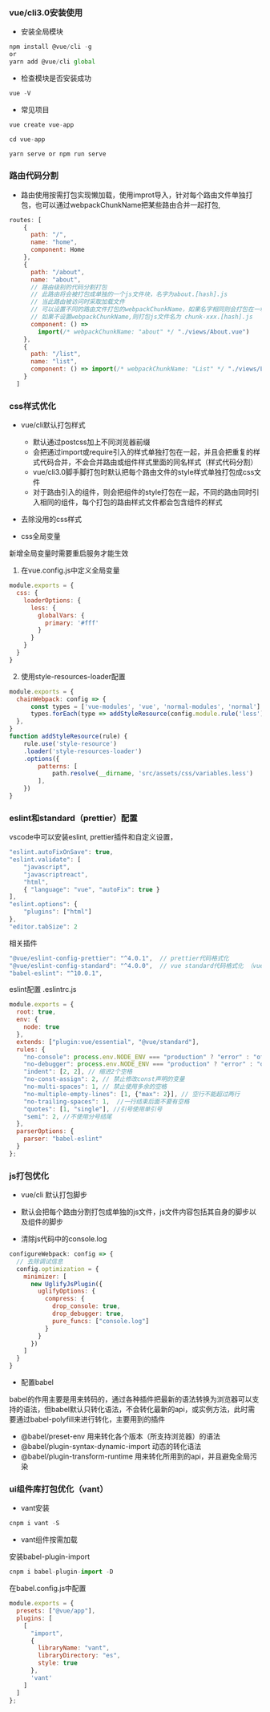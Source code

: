 
### vue/cli3.0安装使用

+ 安装全局模块

```js
npm install @vue/cli -g
or
yarn add @vue/cli global
```

+ 检查模块是否安装成功

```js
vue -V
```

+ 常见项目

```js
vue create vue-app

cd vue-app

yarn serve or npm run serve
```

### 路由代码分割

+ 路由使用按需打包实现懒加载，使用improt导入，针对每个路由文件单独打包，也可以通过webpackChunkName把某些路由合并一起打包,
```js
routes: [
    {
      path: "/",
      name: "home",
      component: Home
    },
    {
      path: "/about",
      name: "about",
      // 路由级别的代码分割打包
      // 此路由将会被打包成单独的一个js文件块，名字为about.[hash].js
      // 当此路由被访问时采取加载文件
      // 可以设置不同的路由文件打包的webpackChunkName，如果名字相同则会打包在一块
      // 如果不设置webpackChunkName,则打包js文件名为 chunk-xxx.[hash].js
      component: () =>
        import(/* webpackChunkName: "about" */ "./views/About.vue")
    },
    {
      path: "/list",
      name: "list",
      component: () => import(/* webpackChunkName: "List" */ "./views/List.vue")
    }
  ]
```

### css样式优化

+ vue/cli默认打包样式
  + 默认通过postcss加上不同浏览器前缀
  + 会把通过import或require引入的样式单独打包在一起，并且会把重复的样式代码合并，不会合并路由或组件样式里面的同名样式（样式代码分割）
  + vue/cli3.0脚手脚打包时默认把每个路由文件的style样式单独打包成css文件
  + 对于路由引入的组件，则会把组件的style打包在一起，不同的路由同时引入相同的组件，每个打包的路由样式文件都会包含组件的样式

+ 去除没用的css样式

+ css全局变量

新增全局变量时需要重启服务才能生效

1. 在vue.config.js中定义全局变量

```js
module.exports = {
  css: {
    loaderOptions: {
      less: {
        globalVars: {
          primary: '#fff'
        }
      }
    }
  }
}
```

2. 使用style-resources-loader配置

```js
module.exports = {
  chainWebpack: config => {
      const types = ['vue-modules', 'vue', 'normal-modules', 'normal']
      types.forEach(type => addStyleResource(config.module.rule('less').oneOf(type)))
  },
}
function addStyleResource(rule) {
	rule.use('style-resource')
	.loader('style-resources-loader')
	.options({
		patterns: [
			path.resolve(__dirname, 'src/assets/css/variables.less')
		],
	})
}
```

### eslint和standard（prettier）配置

vscode中可以安装eslint, prettier插件和自定义设置，

```js
"eslint.autoFixOnSave": true,
"eslint.validate": [
    "javascript",
    "javascriptreact",
    "html",
    { "language": "vue", "autoFix": true }
],
"eslint.options": {
    "plugins": ["html"]
},
"editor.tabSize": 2
```

相关插件

```js
"@vue/eslint-config-prettier": "^4.0.1",  // prettier代码格式化
"@vue/eslint-config-standard": "^4.0.0",  // vue standard代码格式化 （vue推荐）
"babel-eslint": "^10.0.1",
```

eslint配置 .eslintrc.js

```js
module.exports = {
  root: true,
  env: {
    node: true
  },
  extends: ["plugin:vue/essential", "@vue/standard"],
  rules: {
    "no-console": process.env.NODE_ENV === "production" ? "error" : "off",
    "no-debugger": process.env.NODE_ENV === "production" ? "error" : "off",
    "indent": [2, 2], // 缩进2个空格
    "no-const-assign": 2, // 禁止修改const声明的变量
    "no-multi-spaces": 1, // 禁止使用多余的空格
    "no-multiple-empty-lines": [1, {"max": 2}], // 空行不能超过两行
    "no-trailing-spaces": 1,  //一行结束后面不要有空格
    "quotes": [1, "single"], //引号使用单引号
    "semi": 2, //不使用分号结尾
  },
  parserOptions: {
    parser: "babel-eslint"
  }
};

```

### js打包优化

+ vue/cli 默认打包脚步
 + 默认会把每个路由分割打包成单独的js文件，js文件内容包括其自身的脚步以及组件的脚步

+ 清除js代码中的console.log

```js
configureWebpack: config => {
  // 去除调试信息
  config.optimization = {
    minimizer: [
      new UglifyJsPlugin({
        uglifyOptions: {
          compress: {
            drop_console: true,
            drop_debugger: true,
            pure_funcs: ["console.log"]
          }
        }
      })
    ]
  }
}
```

+ 配置babel

babel的作用主要是用来转码的，通过各种插件把最新的语法转换为浏览器可以支持的语法，但babel默认只转化语法，不会转化最新的api，或实例方法，此时需要通过babel-polyfill来进行转化，主要用到的插件

+ @babel/preset-env 用来转化各个版本（所支持浏览器）的语法
+ @babel/plugin-syntax-dynamic-import 动态的转化语法 
+ @babel/plugin-transform-runtime 用来转化所用到的api，并且避免全局污染



### ui组件库打包优化（vant）

+ vant安装

```js
cnpm i vant -S
```
+ vant组件按需加载

安装babel-plugin-import

```js
cnpm i babel-plugin-import -D
```

在babel.config.js中配置

```js
module.exports = {
  presets: ["@vue/app"],
  plugins: [
    [
      "import",
      {
        libraryName: "vant",
        libraryDirectory: "es",
        style: true
      },
      'vant'
    ]
  ]
};
```
